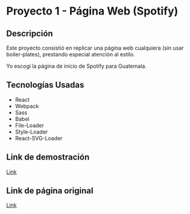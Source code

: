 # Proyecto 1 - Página Web (Spotify)

## Descripción
Este proyecto consistió en replicar una página web cualquiera (sin usar boiler-plates), prestando especial atención al estilo.

Yo escogí la página de inicio de Spotify para Guatemala.

## Tecnologías Usadas
 * React
 * Webpack
 * Sass
 * Babel
 * File-Loader
 * Style-Loader
 * React-SVG-Loader


 ## Link de demostración
 [Link](http://msdeus.site/13660/proyecto_1/index.html)

 ## Link de página original
 [Link](https://www.spotify.com/gt/)
